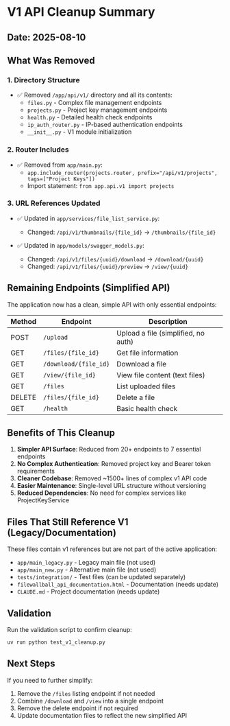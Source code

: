 # V1 API Cleanup Summary

## Date: 2025-08-10

## What Was Removed

### 1. Directory Structure
- ✅ Removed `/app/api/v1/` directory and all its contents:
  - `files.py` - Complex file management endpoints
  - `projects.py` - Project key management endpoints  
  - `health.py` - Detailed health check endpoints
  - `ip_auth_router.py` - IP-based authentication endpoints
  - `__init__.py` - V1 module initialization

### 2. Router Includes
- ✅ Removed from `app/main.py`:
  - `app.include_router(projects.router, prefix="/api/v1/projects", tags=["Project Keys"])`
  - Import statement: `from app.api.v1 import projects`

### 3. URL References Updated
- ✅ Updated in `app/services/file_list_service.py`:
  - Changed: `/api/v1/thumbnails/{file_id}` → `/thumbnails/{file_id}`
  
- ✅ Updated in `app/models/swagger_models.py`:
  - Changed: `/api/v1/files/{uuid}/download` → `/download/{uuid}`
  - Changed: `/api/v1/files/{uuid}/preview` → `/view/{uuid}`

## Remaining Endpoints (Simplified API)

The application now has a clean, simple API with only essential endpoints:

| Method | Endpoint | Description |
|--------|----------|-------------|
| POST | `/upload` | Upload a file (simplified, no auth) |
| GET | `/files/{file_id}` | Get file information |
| GET | `/download/{file_id}` | Download a file |
| GET | `/view/{file_id}` | View file content (text files) |
| GET | `/files` | List uploaded files |
| DELETE | `/files/{file_id}` | Delete a file |
| GET | `/health` | Basic health check |

## Benefits of This Cleanup

1. **Simpler API Surface**: Reduced from 20+ endpoints to 7 essential endpoints
2. **No Complex Authentication**: Removed project key and Bearer token requirements
3. **Cleaner Codebase**: Removed ~1500+ lines of complex v1 API code
4. **Easier Maintenance**: Single-level URL structure without versioning
5. **Reduced Dependencies**: No need for complex services like ProjectKeyService

## Files That Still Reference V1 (Legacy/Documentation)

These files contain v1 references but are not part of the active application:
- `app/main_legacy.py` - Legacy main file (not used)
- `app/main_new.py` - Alternative main file (not used)
- `tests/integration/` - Test files (can be updated separately)
- `filewallball_api_documentation.html` - Documentation (needs update)
- `CLAUDE.md` - Project documentation (needs update)

## Validation

Run the validation script to confirm cleanup:
```bash
uv run python test_v1_cleanup.py
```

## Next Steps

If you need to further simplify:
1. Remove the `/files` listing endpoint if not needed
2. Combine `/download` and `/view` into a single endpoint
3. Remove the delete endpoint if not required
4. Update documentation files to reflect the new simplified API